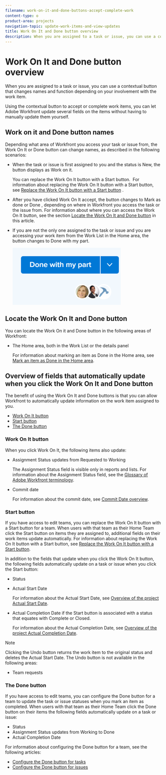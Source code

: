```yaml
---
filename: work-on-it-and-done-buttons-accept-complete-work
content-type: o
product-area: projects
navigation-topic: update-work-items-and-view-updates
title: Work On It and Done button overview
description: When you are assigned to a task or issue, you can use a contextual button that changes names and function depending on your involvement with the work item.
---
```


# Work On It and Done button overview

When you are assigned to a task or issue, you can use a contextual button that changes names and function depending on your involvement with the work item.

Using the contextual button to accept or complete work items, you can let Adobe Workfront update several fields on the items without having to manually update them yourself.

## Work on&nbsp;it and Done button names

Depending what area of Workfront you access your task or issue from, the Work On&nbsp;It or Done button can change names, as described in the following scenarios:&nbsp;

<ul> 
 <li> <p>When the task or issue is first assigned to you and the status is New, the button displays as Work on it.</p> <p>  </p> <note type="tip">
   <span>You can replace the Work On It button with a Start button.&nbsp; For information about replacing the Work On It button with a Start button, see </span>
   <span href="../../people-teams-and-groups/create-and-manage-teams/work-on-it-button-to-start-button.md"><a href="../../people-teams-and-groups/create-and-manage-teams/work-on-it-button-to-start-button.md" class="MCXref xref">Replace the Work On It button with a Start button</a></span>
   <span>. </span> 
  </note> </li> 
 <li> <p>After you have clicked Work On It accept, the button changes to Mark as done or Done , depending on where in&nbsp;Workfront you access the task or the issue from. For information about where you can access the Work On It button, see the section <a href="#locate" class="MCXref xref">Locate the Work On&nbsp;It and&nbsp;Done button</a> in this article. </p> <p>  </p> </li> 
 <li> <p> <span>If you are not the only one assigned to the task or issue and you are accessing your work item from the Work List in the Home area, the button changes to Done with my part.</span></p> <p> <img src="assets/home-left-done-with-my-part-button-350x184.png" style="width: 350;height: 184;"> </p> </li> 
</ul>

## Locate the Work On&nbsp;It and&nbsp;Done button

You can locate the Work On&nbsp;it and Done button in the following areas of Workfront:

* The Home area, both in the Work List or the details panel

  For information about marking an item as Done in the Home area, see [Mark an item as Done in the Home area](../../workfront-basics/using-home/using-the-home-area/mark-item-done-in-home.md).

## Overview of fields that automatically update when you click the Work On It and Done button

The benefit of using the Work On It and Done buttons is that you can allow Workfront to automatically update information on the work item assigned to you.

* [Work On It button](#work) 
* [Start button](#start) 
* [The Done button](#the)

### Work On It button

When you click Work On It, the following items also update:

<ul> 
 <li> <p>Assignment Status updates from Requested to Working </p> <note type="tip">
   The Assignment Status field is visible only in reports and lists. For information about the Assignment Status field, see the 
   <a href="../../workfront-basics/navigate-workfront/workfront-navigation/workfront-terminology-glossary.md" class="MCXref xref">Glossary of Adobe Workfront terminology</a>.
  </note> </li> 
 <li> <p>Commit date</p> <p>For information about the commit date, see <a href="../../manage-work/projects/updating-work-in-a-project/overview-of-commit-dates.md" class="MCXref xref">Commit Date overview</a>.</p> </li> 
</ul>

### Start button

If you have access to edit teams, you can replace the Work On&nbsp;It button with a Start button for a team. When users with that team as their Home Team click the Start button on items they are assigned to, additional fields on their work items update automatically. For information about replacing the Work On It button with a Start button, see [Replace the Work On It button with a Start button](../../people-teams-and-groups/create-and-manage-teams/work-on-it-button-to-start-button.md).

In addition to the fields that update when you click the Work On&nbsp;It button, the following fields automatically update on a task or issue when you click the Start button:

* Status
* Actual&nbsp;Start Date

  For information about the Actual Start Date, see [Overview of the project Actual Start Date](../../manage-work/projects/planning-a-project/project-actual-start-date.md).

* Actual Completion Date if the Start button is associated with a status that equates with Complete or Closed.

  For information about the Actual Completion Date, see [Overview of the project Actual Completion Date](../../manage-work/projects/planning-a-project/project-actual-completion-date.md).

>[!NOTE]
>
>Clicking the Undo button returns the work item to the original status and deletes the Actual Start Date. The Undo button is not available in the following areas:
>
>* Team requests
>

### The Done button

If you have access to edit teams, you can configure the&nbsp;Done button for a team to update the task or issue statuses when you mark an item as completed. When users with that team as their Home Team click the Done button on their items the following fields automatically update on a task or issue:

* Status
* Assignment Status updates from&nbsp;Working to&nbsp;Done
* Actual&nbsp;Completion&nbsp;Date

For information about configuring the Done button for a team, see the following articles:

* [Configure the Done button for tasks](../../people-teams-and-groups/create-and-manage-teams/configure-the-done-button-for-tasks.md) 
* [Configure the Done button for issues](../../people-teams-and-groups/create-and-manage-teams/configure-the-done-button-for-issues.md)

